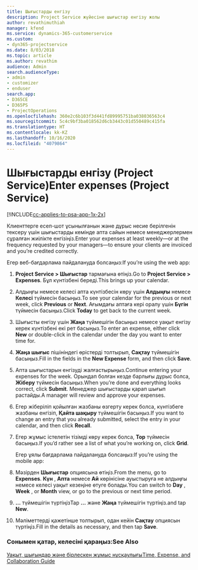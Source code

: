 ```yaml
---
title: Шығыстарды енгізу
description: Project Service жүйесіне шығыстар енгізу жолы
author: revathimuthiah
manager: kfend
ms.service: dynamics-365-customerservice
ms.custom:
- dyn365-projectservice
ms.date: 8/03/2018
ms.topic: article
ms.author: revathim
audience: Admin
search.audienceType:
- admin
- customizer
- enduser
search.app:
- D365CE
- D365PS
- ProjectOperations
ms.openlocfilehash: 360e2c6b103f3d441fd89995751ba038036563c4
ms.sourcegitcommit: 5c4c9bf3ba018562d6cb3443c01d550489c415fa
ms.translationtype: HT
ms.contentlocale: kk-KZ
ms.lasthandoff: 10/16/2020
ms.locfileid: "4079864"
---
```

# <a name="enter-expenses-project-service"></a><span data-ttu-id="fe7ce-103">Шығыстарды енгізу (Project Service)</span><span class="sxs-lookup"><span data-stu-id="fe7ce-103">Enter expenses (Project Service)</span></span>

[!INCLUDE[cc-applies-to-psa-app-1x-2x](../includes/cc-applies-to-psa-app-1x-2x.md)]

<span data-ttu-id="fe7ce-104">Клиенттерге есеп-шот ұсынылғанын және дұрыс несие берілгенін тексеру үшін шығыстарды кемінде апта сайын немесе менеджерлермен сұралған жиілікте енгізіңіз.</span><span class="sxs-lookup"><span data-stu-id="fe7ce-104">Enter your expenses at least weekly—or at the frequency requested by your managers—to ensure your clients are invoiced and you’re credited correctly.</span></span>  
  
 <span data-ttu-id="fe7ce-105">Егер веб-бағдарлама пайдалануда болсаңыз:</span><span class="sxs-lookup"><span data-stu-id="fe7ce-105">If you’re using the web app:</span></span>  
  
1. <span data-ttu-id="fe7ce-106">**Project Service > Шығыстар** тармағына өтіңіз.</span><span class="sxs-lookup"><span data-stu-id="fe7ce-106">Go to **Project Service > Expenses**.</span></span> <span data-ttu-id="fe7ce-107">Бұл күнтізбені береді.</span><span class="sxs-lookup"><span data-stu-id="fe7ce-107">This brings up your calendar.</span></span>  
  
2. <span data-ttu-id="fe7ce-108">Алдыңғы немесе келесі апта күнтізбесін көру үшін **Алдыңғы** немесе **Келесі** түймесін басыңыз.</span><span class="sxs-lookup"><span data-stu-id="fe7ce-108">To see your calendar for the previous or next week, click **Previous** or **Next**.</span></span> <span data-ttu-id="fe7ce-109">Ағымдағы аптаға кері оралу үшін **Бүгін** түймесін басыңыз.</span><span class="sxs-lookup"><span data-stu-id="fe7ce-109">Click **Today** to get back to the current week.</span></span>  
  
3. <span data-ttu-id="fe7ce-110">Шығысты енгізу үшін **Жаңа** түймешігін басыңыз немесе уақыт енгізу керек күнтізбені екі рет басыңыз.</span><span class="sxs-lookup"><span data-stu-id="fe7ce-110">To enter an expense, either click **New** or double-click in the calendar under the day you want to enter time for.</span></span>  
  
4. <span data-ttu-id="fe7ce-111">**Жаңа шығыс** пішініндегі өрістерді толтырып, **Сақтау** түймешігін басыңыз.</span><span class="sxs-lookup"><span data-stu-id="fe7ce-111">Fill in the fields in the **New Expense** form, and then click **Save**.</span></span>  
  
5. <span data-ttu-id="fe7ce-112">Апта шығыстарын енгізуді жалғастырыңыз.</span><span class="sxs-lookup"><span data-stu-id="fe7ce-112">Continue entering your expenses for the week.</span></span> <span data-ttu-id="fe7ce-113">Орындап болған кезде барлығы дұрыс болса, **Жіберу** түймесін басыңыз.</span><span class="sxs-lookup"><span data-stu-id="fe7ce-113">When you’re done and everything looks correct, click **Submit**.</span></span> <span data-ttu-id="fe7ce-114">Менеджер шығыстарды қарап шығып растайды.</span><span class="sxs-lookup"><span data-stu-id="fe7ce-114">A manager will review and approve your expenses.</span></span>  
  
6. <span data-ttu-id="fe7ce-115">Егер жіберіліп қойылған жазбаны өзгерту керек болса, күнтізбеге жазбаны енгізіп, **Қайта шақыру** түймешігін басыңыз.</span><span class="sxs-lookup"><span data-stu-id="fe7ce-115">If you want to change an entry that you already submitted, select the entry in your calendar, and then click **Recall**.</span></span>  
  
7. <span data-ttu-id="fe7ce-116">Егер жұмыс істелетін тізімді көру керек болса, **Тор** түймесін басыңыз.</span><span class="sxs-lookup"><span data-stu-id="fe7ce-116">If you’d rather see a list of what you’re working on, click **Grid**.</span></span>  
  
   <span data-ttu-id="fe7ce-117">Егер ұялы бағдарлама пайдалануда болсаңыз:</span><span class="sxs-lookup"><span data-stu-id="fe7ce-117">If you’re using the mobile app:</span></span>  
  
8. <span data-ttu-id="fe7ce-118">Мәзірден **Шығыстар** опциясына өтіңіз.</span><span class="sxs-lookup"><span data-stu-id="fe7ce-118">From the menu, go to **Expenses**.</span></span>     <span data-ttu-id="fe7ce-119">**Күн** , **Апта** немесе **Ай** көрінісіне ауыстыруға не алдыңғы немесе келесі уақыт кезеңіне өтуге болады.</span><span class="sxs-lookup"><span data-stu-id="fe7ce-119">You can switch to **Day** , **Week** , or **Month** view, or go to the previous or next time period.</span></span>  
  
9. <span data-ttu-id="fe7ce-120">**…** түймешігін түртіңіз</span><span class="sxs-lookup"><span data-stu-id="fe7ce-120">Tap **…**</span></span> <span data-ttu-id="fe7ce-121">және **Жаңа** түймешігін түртіңіз.</span><span class="sxs-lookup"><span data-stu-id="fe7ce-121">and tap **New**.</span></span>  
  
10. <span data-ttu-id="fe7ce-122">Мәліметтерді қажетінше толтырып, одан кейін **Сақтау** опциясын түртіңіз.</span><span class="sxs-lookup"><span data-stu-id="fe7ce-122">Fill in the details as necessary, and then tap **Save**.</span></span>  
  
### <a name="see-also"></a><span data-ttu-id="fe7ce-123">Сонымен қатар, келесіні қараңыз:</span><span class="sxs-lookup"><span data-stu-id="fe7ce-123">See Also</span></span>  
 [<span data-ttu-id="fe7ce-124">Уақыт, шығындар және бірлескен жұмыс нұсқаулығы</span><span class="sxs-lookup"><span data-stu-id="fe7ce-124">Time, Expense, and Collaboration Guide</span></span>](../psa/time-expense-collaboration-guide.md)
